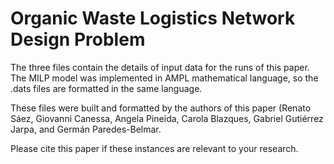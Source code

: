 # Organic Waste Logistics Network Design Problem

The three files contain the details of input data for the runs of this paper.
The MILP model was implemented in AMPL mathematical language, so the .dats files are formatted in the same language.

These files were built and formatted by the authors of this paper (Renato Sáez, Giovanni Canessa, Angela Pineida, Carola Blazques, Gabriel Gutiérrez Jarpa, and Germán Paredes-Belmar.


Please cite this paper if these instances are relevant to your research.
